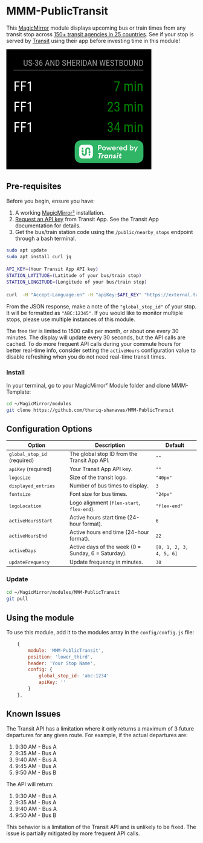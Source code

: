 # MMM-PublicTransit

This [MagicMirror](https://magicmirror.builders/) module displays upcoming bus or train times from any transit stop across [150+ transit agencies in 25 countries](https://transitapp.com/en/region).  See if your stop is served by [Transit](https://transitapp.com/) using their app before investing time in this module!

![Example of MMM-PublicTransit](Images/sample.png)

## Pre-requisites

Before you begin, ensure you have:

1.  A working [MagicMirror²](https://magicmirror.builders/) installation.
2.  [Request an API key](https://transitapp.com/apis) from Transit App.  See the Transit App documentation for details.
3.  Get the bus/train station code using the `/public/nearby_stops` endpoint through a bash terminal.

```bash
sudo apt update
sudo apt install curl jq

API_KEY=(Your Transit App API key)
STATION_LATITUDE=(Latitude of your bus/train stop)
STATION_LONGITUDE=(Longitude of your bus/train stop)

curl  -H "Accept-Language:en" -H "apiKey:$API_KEY" "https://external.transitapp.com/v3/public/nearby_stops?lat=$STATION_LATITUDE&lon=$STATION_LONGITUDE" | jq
```
From the JSON response, make a note of the `"global_stop_id"` of your stop. It will be formatted as `"ABC:12345"`. If you would like to monitor multiple stops, please use multiple instances of this module.

The free tier is limited to 1500 calls per month, or about one every 30 minutes. The display will update every 30 seconds, but the API calls are cached. To do more frequent API calls during your commute hours for better real-time info, consider setting the `activeHours` configuration value to disable refreshing when you do not need real-time transit times.


### Install

In your terminal, go to your MagicMirror² Module folder and clone MMM-Template:

```bash
cd ~/MagicMirror/modules
git clone https://github.com/thariq-shanavas/MMM-PublicTransit
```

## Configuration Options

| Option             | Description                                                                 | Default     |
| ------------------ | --------------------------------------------------------------------------- | ----------- |
| `global_stop_id` (required)  | The global stop ID from the Transit App API.                               | `""`        |
| `apiKey` (required)           | Your Transit App API key.                                                   | `""`        |
| `logosize`         | Size of the transit logo.                                                   | `"40px"`    |
| `displayed_entries`| Number of bus times to display.                                             | `3`         |
| `fontsize`         | Font size for bus times.                                                    | `"24px"`    |
| `logoLocation`     | Logo alignment (`flex-start`, `flex-end`).                                  | `"flex-end"`|
| `activeHoursStart` | Active hours start time (24-hour format).                                   | `6`         |
| `activeHoursEnd`   | Active hours end time (24-hour format).                                     | `22`        |
| `activeDays`       | Active days of the week (0 = Sunday, 6 = Saturday).                         | `[0, 1, 2, 3, 4, 5, 6]`|
| `updateFrequency`  | Update frequency in minutes.                                                | `30`        |


### Update

```bash
cd ~/MagicMirror/modules/MMM-PublicTransit
git pull
```

## Using the module

To use this module, add it to the modules array in the `config/config.js` file:

```js
    {
        module: 'MMM-PublicTransit',
        position: 'lower_third',
        header: 'Your Stop Name',
        config: {
            global_stop_id: 'abc:1234'
            apiKey: ''
        }
    },
```

## Known Issues

The Transit API has a limitation where it only returns a maximum of 3 future departures for any given route. For example, if the actual departures are:

1.  9:30 AM - Bus A
2.  9:35 AM - Bus A
3.  9:40 AM - Bus A
4.  9:45 AM - Bus A
5.  9:50 AM - Bus B

The API will return:

1.  9:30 AM - Bus A
2.  9:35 AM - Bus A
3.  9:40 AM - Bus A
4.  9:50 AM - Bus B

This behavior is a limitation of the Transit API and is unlikely to be fixed. The issue is partially mitigated by more frequent API calls.
